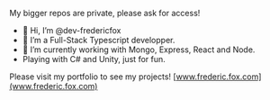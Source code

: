 My bigger repos are private, please ask for access!

- 👋 Hi, I’m @dev-fredericfox
- 👀 I’m a Full-Stack Typescript developper.
- 🌱 I’m currently working with Mongo, Express, React and Node.
- Playing with C# and Unity, just for fun.

Please visit my portfolio to see my projects! [www.frederic.fox.com](www.frederic.fox.com)
